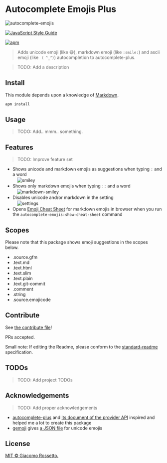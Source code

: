 # Autocomplete Emojis Plus

![autocomplete-emojis](https://github.com/atom/autocomplete-emojis/blob/master/doc/images/atom-autocomplete-emojis.gif?raw=true)

[![JavaScript Style Guide](https://img.shields.io/badge/code_style-standard-brightgreen.svg)](https://standardjs.com)

[![apm](https://img.shields.io/apm/v/autocomplete-emoj-plus.svg)](https://atom.io/packages/autocomplete-emoj-plus)

> Adds unicode emoji (like 😄), markdown emoji (like ```:smile:```) and ascii emoji (like ```（ ^_^）```) autocompletion to autocomplete-plus.

> TODO: Add a description

## Install

This module depends upon a knowledge of [Markdown]().

```markdown
apm install
```

## Usage

> TODO: Add.. mmm.. something.

## Features

> TODO: Improve feature set

* Shows unicode and markdown emojis as suggestions when typing ```:``` and a word<br>
　![smiley](https://github.com/atom/autocomplete-emojis/blob/master/doc/images/atom-autocomplete-emojis-smiley.png?raw=true)
* Shows only markdown emojis when typing ```::``` and a word<br>
　![markdown-smiley](https://github.com/atom/autocomplete-emojis/blob/master/doc/images/atom-autocomplete-emojis-markdown-smiley.png?raw=true)
* Disables unicode and/or markdown in the setting<br>
　![settings](https://github.com/atom/autocomplete-emojis/blob/master/doc/images/atom-autocomplete-emojis-settings.png?raw=true)
* Opens [Emoji Cheat Sheet](http://www.emoji-cheat-sheet.com/) for markdown emojis in browser
  when you run the ```autocomplete-emojis:show-cheat-sheet``` command


## Scopes

Please note that this package shows emoji suggestions in the scopes below.

* .source.gfm
* .text.md
* .text.html
* .text.slim
* .text.plain
* .text.git-commit
* .comment
* .string
* .source.emojicode

## Contribute

See [the contribute file](contribute.md)!

PRs accepted.

Small note: If editing the Readme, please conform to the [standard-readme](https://github.com/RichardLitt/standard-readme) specification.

## TODOs

> TODO: Add project TODOs

## Acknowledgements

> TODO: Add proper acknowledgements

* [autocomplete-plus](https://atom.io/packages/autocomplete-plus) and
  [its document of the provider API](https://github.com/atom/autocomplete-plus/wiki/Provider-API)
  inspired and helped me a lot to create this package
* [gemoji](https://github.com/github/gemoji) gives [a JSON file](https://raw.githubusercontent.com/github/gemoji/master/db/emoji.json) for unicode emojis


## License

[MIT © Giacomo Rossetto.](../LICENSE)
